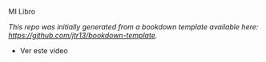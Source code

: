 MI Libro

*This repo was initially generated from a bookdown template available here: https://github.com/jtr13/bookdown-template.*

* Ver este video


